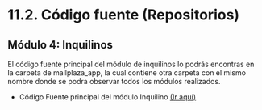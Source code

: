 # 11.2. Código fuente (Repositorios)

## Módulo 4: Inquilinos
El código fuente principal del módulo de inquilinos lo podrás encontras en la carpeta de mallplaza_app, la cual contiene otra carpeta con el mismo nombre donde se podra observar todos los módulos realizados.

- Código Fuente principal del módulo Inquilino
[(Ir aquí)](../../mallplaza_app/mallplaza_app/inquilino/)